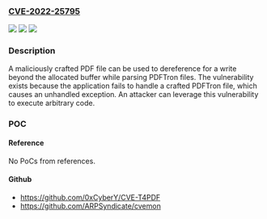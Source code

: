 ### [CVE-2022-25795](https://cve.mitre.org/cgi-bin/cvename.cgi?name=CVE-2022-25795)
![](https://img.shields.io/static/v1?label=Product&message=Revit%2C%20Navisworks%2C%20Autodesk%C2%AE%20Advance%20Steel%2C%20AutoCAD%C2%AE%2C%20AutoCAD%C2%AE%20Architecture%2C%20AutoCAD%C2%AE%20Electrical%2C%20AutoCAD%C2%AE%20Map%203D%2C%20AutoCAD%C2%AE%20Mechanical%2C%20AutoCAD%C2%AE%20MEP%2C%20AutoCAD%C2%AE%20Plant%203D%2C%20AutoCAD%C2%AE%20LT%2C%20%20Autodesk%C2%AE%20Civil%203D%2C%20AutoCAD%C2%AE%20Mac%2C%20AutoCAD%C2%AE%20LT%20for%20Mac&color=blue)
![](https://img.shields.io/static/v1?label=Version&message=n%2Fa&color=blue)
![](https://img.shields.io/static/v1?label=Vulnerability&message=Out-of-bound%20Write&color=brighgreen)

### Description

A maliciously crafted PDF file can be used to dereference for a write beyond the allocated buffer while parsing PDFTron files. The vulnerability exists because the application fails to handle a crafted PDFTron file, which causes an unhandled exception. An attacker can leverage this vulnerability to execute arbitrary code.

### POC

#### Reference
No PoCs from references.

#### Github
- https://github.com/0xCyberY/CVE-T4PDF
- https://github.com/ARPSyndicate/cvemon

